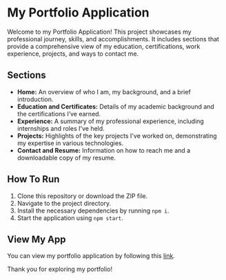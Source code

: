 # My Portfolio Application

Welcome to my Portfolio Application! This project showcases my professional journey, skills, and accomplishments. It includes sections that provide a comprehensive view of my education, certifications, work experience, projects, and ways to contact me.

## Sections

- **Home:** An overview of who I am, my background, and a brief introduction.
- **Education and Certificates:** Details of my academic background and the certifications I’ve earned.
- **Experience:** A summary of my professional experience, including internships and roles I've held.
- **Projects:** Highlights of the key projects I've worked on, demonstrating my expertise in various technologies.
- **Contact and Resume:** Information on how to reach me and a downloadable copy of my resume.

## How To Run

1. Clone this repository or download the ZIP file.
2. Navigate to the project directory.
3. Install the necessary dependencies by running `npm i`.
4. Start the application using `npm start`.

## View My App

You can view my portfolio application by following this [link](#).

Thank you for exploring my portfolio!
